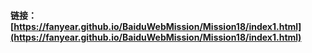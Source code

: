 #### 链接：[https://fanyear.github.io/BaiduWebMission/Mission18/index1.html](https://fanyear.github.io/BaiduWebMission/Mission18/index1.html)
